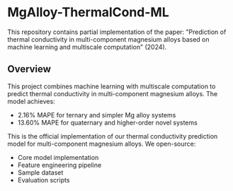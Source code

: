 # MgAlloy-ThermalCond-ML

This repository contains partial implementation of the paper: "Prediction of thermal conductivity in multi-component magnesium alloys based on machine learning and multiscale computation" (2024).

## Overview

This project combines machine learning with multiscale computation to predict thermal conductivity in multi-component magnesium alloys. The model achieves:
- 2.16% MAPE for ternary and simpler Mg alloy systems
- 13.60% MAPE for quaternary and higher-order novel systems

This is the official implementation of our thermal conductivity prediction model for multi-component magnesium alloys. We open-source:
- Core model implementation
- Feature engineering pipeline
- Sample dataset
- Evaluation scripts

